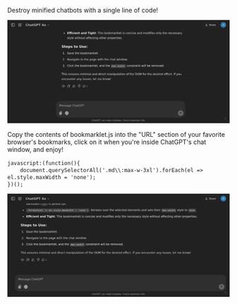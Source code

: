 Destroy minified chatbots with a single line of code!

![Before](https://github.com/veeterAI/FatGPT/blob/main/Screenshot%202024-12-02%20at%2019-37-27%20Bookmarklet%20to%20Resize%20Chat.png)

Copy the contents of bookmarklet.js into the "URL" section of your favorite browser's bookmarks, click on it when you're inside ChatGPT's chat window, and enjoy!

```
javascript:(function(){
    document.querySelectorAll('.md\\:max-w-3xl').forEach(el => el.style.maxWidth = 'none');
})();
```

![After](https://github.com/veeterAI/FatGPT/blob/main/Screenshot%202024-12-02%20at%2019-37-56%20Bookmarklet%20to%20Resize%20Chat.png)
